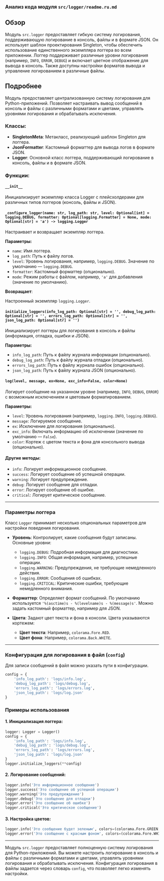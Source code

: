 ### Анализ кода модуля `src/logger/readme.ru.md`

## Обзор

Модуль `src.logger` предоставляет гибкую систему логирования, поддерживающую логирование в консоль, файлы и в формате JSON. Он использует шаблон проектирования Singleton, чтобы обеспечить использование единственного экземпляра логгера во всем приложении. Логгер поддерживает различные уровни логирования (например, `INFO`, `ERROR`, `DEBUG`) и включает цветное отображение для вывода в консоль. Также доступны настройки форматов вывода и управление логированием в различные файлы.

## Подробнее

Модуль предоставляет централизованную систему логирования для Python-приложений. Позволяет настраивать вывод сообщений в консоль и файлы с различными форматами и цветами, управлять уровнями логирования и обрабатывать исключения.

### Классы:

-   **SingletonMeta**: Метакласс, реализующий шаблон Singleton для логгера.
-   **JsonFormatter**: Кастомный форматтер для вывода логов в формате JSON.
-   **Logger**: Основной класс логгера, поддерживающий логирование в консоль, файлы и в формате JSON.

### Функции:

#### `__init__`

Инициализирует экземпляр класса Logger с плейсхолдерами для различных типов логгеров (консоль, файлы и JSON).

#### `_configure_logger(name: str, log_path: str, level: Optional[int] = logging.DEBUG, formatter: Optional[logging.Formatter] = None, mode: Optional[str] = 'a') -> logging.Logger`

Настраивает и возвращает экземпляр логгера.

**Параметры:**

-   `name`: Имя логгера.
-   `log_path`: Путь к файлу логов.
-   `level`: Уровень логирования, например, `logging.DEBUG`. Значение по умолчанию — `logging.DEBUG`.
-   `formatter`: Кастомный форматтер (опционально).
-   `mode`: Режим работы с файлом, например, `'a'` для добавления (значение по умолчанию).

**Возвращает**:

Настроенный экземпляр `logging.Logger`.

#### `initialize_loggers(info_log_path: Optional[str] = '', debug_log_path: Optional[str] = '', errors_log_path: Optional[str] = '', json_log_path: Optional[str] = '')`

Инициализирует логгеры для логирования в консоль и файлы (информация, отладка, ошибки и JSON).

**Параметры:**

-   `info_log_path`: Путь к файлу журнала информации (опционально).
-   `debug_log_path`: Путь к файлу журнала отладки (опционально).
-   `errors_log_path`: Путь к файлу журнала ошибок (опционально).
-   `json_log_path`: Путь к файлу журнала JSON (опционально).

#### `log(level, message, ex=None, exc_info=False, color=None)`

Логирует сообщение на указанном уровне (например, `INFO`, `DEBUG`, `ERROR`) с возможным исключением и цветовым форматированием.

**Параметры:**

-   `level`: Уровень логирования (например, `logging.INFO`, `logging.DEBUG`).
-   `message`: Логируемое сообщение.
-   `ex`: Исключение для логирования (опционально).
-   `exc_info`: Включать информацию об исключении (значение по умолчанию — `False`).
-   `color`: Кортеж с цветом текста и фона для консольного вывода (опционально).

#### Другие методы:

-   `info`: Логирует информационное сообщение.
-   `success`: Логирует сообщение об успешной операции.
-   `warning`: Логирует предупреждение.
-   `debug`: Логирует сообщение для отладки.
-   `error`: Логирует сообщение об ошибке.
-   `critical`: Логирует критическое сообщение.

---

### Параметры логгера

Класс `Logger` принимает несколько опциональных параметров для настройки поведения логирования.

-   **Уровень**: Контролирует, какие сообщения будут записаны. Основные уровни:

    *   `logging.DEBUG`: Подробная информация для диагностики.
    *   `logging.INFO`: Общая информация, например, успешные операции.
    *   `logging.WARNING`: Предупреждения, не требующие немедленного действия.
    *   `logging.ERROR`: Сообщения об ошибках.
    *   `logging.CRITICAL`: Критические ошибки, требующие немедленного внимания.
-   **Форматтер**: Определяет формат сообщений. По умолчанию используется `'%(asctime)s - %(levelname)s - %(message)s'`. Можно задать кастомный форматтер, например для JSON.
-   **Цвета**: Задают цвет текста и фона в консоли. Цвета указываются кортежем:

    *   **Цвет текста**: Например, `colorama.Fore.RED`.
    *   **Цвет фона**: Например, `colorama.Back.WHITE`.

---

### Конфигурация для логирования в файл (`config`)

Для записи сообщений в файл можно указать пути в конфигурации.

```python
config = {
    'info_log_path': 'logs/info.log',
    'debug_log_path': 'logs/debug.log',
    'errors_log_path': 'logs/errors.log',
    'json_log_path': 'logs/log.json'
}
```

### Примеры использования

#### 1. Инициализация логгера:

```python
logger: Logger = Logger()
config = {
    'info_log_path': 'logs/info.log',
    'debug_log_path': 'logs/debug.log',
    'errors_log_path': 'logs/errors.log',
    'json_log_path': 'logs/log.json'
}
logger.initialize_loggers(**config)
```

#### 2. Логирование сообщений:

```python
logger.info('Это информационное сообщение')
logger.success('Это сообщение об успешной операции')
logger.warning('Это предупреждение')
logger.debug('Это сообщение для отладки')
logger.error('Это сообщение об ошибке')
logger.critical('Это критическое сообщение')
```

#### 3. Настройка цветов:

```python
logger.info('Это сообщение будет зеленым', colors=(colorama.Fore.GREEN, colorama.Back.BLACK))
logger.error('Это сообщение с красным фоном', colors=(colorama.Fore.WHITE, colorama.Back.RED))
```

---

Модуль `src.logger` предоставляет полноценную систему логирования для Python-приложений. Вы можете настроить логирование в консоль и файлы с различными форматами и цветами, управлять уровнями логирования и обрабатывать исключения. Конфигурация логирования в файлы задается через словарь `config`, что позволяет легко изменять настройки.